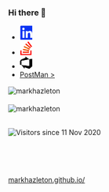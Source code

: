 ### Hi there 👋 
- [<img src="./linkedin.svg"  width="25" >](https://linkedin.com/in/markhazleton) 
- [<img src="./stackoverflow.svg"  width="25" >](https://stackoverflow.com/users/479571/markhazleton) 
- [<img src="./azuredevops.svg"  width="25" >](https://dev.azure.com/markhazleton/SampleMvcCRUD)
- [PostMan >](https://www.postman.com/markhazleton)

<div>
  <img align="center" src="https://github-readme-stats.vercel.app/api?username=markhazleton&show_icons=true&theme=dark" alt="markhazleton" />
<div/>
<br />
  
<div>
  <img align="center" src="https://github-readme-stats.vercel.app/api/top-langs/?username=markhazleton&layout=compact&hide=html&theme=dark" alt="markhazleton" />
<div/>
<br />

![Visitors since 11 Nov 2020](http://estruyf-github.azurewebsites.net/api/VisitorHit?user=markhazleton&repo=markhazleton&countColor=%237B1E7A)

<br />
<br />
<br />

[markhazleton.github.io/](https://markhazleton.github.io/)
